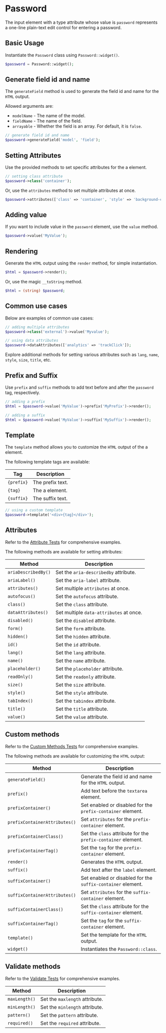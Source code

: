 # Password

The input element with a type attribute whose value is `password` represents a one-line plain-text edit control for
entering a password.

## Basic Usage

Instantiate the `Password` class using `Password::widget()`.

```php
$password = Password::widget();
```

## Generate field id and name

The `generateField` method is used to generate the field id and name for the `HTML` output.

Allowed arguments are:

- `modelName` - The name of the model.
- `fieldName` - The name of the field.
- `arrayable` - Whether the field is an array. For default, it is `false`.

```php
// generate field id and name
$password->generateField('model', 'field');
```

## Setting Attributes

Use the provided methods to set specific attributes for the a element.

```php
// setting class attribute
$password->class('container');
```

Or, use the `attributes` method to set multiple attributes at once.

```php
$password->attributes(['class' => 'container', 'style' => 'background-color: #eee;']);
```

## Adding value

If you want to include value in the `password` element, use the `value` method.

```php
$password->value('MyValue');
```

## Rendering

Generate the `HTML` output using the `render` method, for simple instantiation. 

```php
$html = $password->render();
```

Or, use the magic `__toString` method.

```php
$html = (string) $password;
```

## Common use cases

Below are examples of common use cases:

```php
// adding multiple attributes
$password->class('external')->value('Myvalue');

// using data attributes
$password->dataAttributes(['analytics' => 'trackClick']);
```

Explore additional methods for setting various attributes such as `lang`, `name`, `style`, `size`, `title`, etc.

## Prefix and Suffix

Use `prefix` and `suffix` methods to add text before and after the `password` tag, respectively.

```php
// adding a prefix
$html = $password->value('MyValue')->prefix('MyPrefix')->render();

// adding a suffix
$html = $password->value('MyValue')->suffix('MySuffix')->render();
```

## Template

The `template` method allows you to customize the `HTML` output of the a element.

The following template tags are available:

| Tag        | Description      |
| ---------- | ---------------- |
| `{prefix}` | The prefix text. |
| `{tag}`    | The a element.   |
| `{suffix}` | The suffix text. |

```php
// using a custom template
$password->template('<div>{tag}</div>');
```

## Attributes

Refer to the [Attribute Tests](https://github.com/php-forge/html/blob/main/tests/Input/Password/AttributeTest.php) for
comprehensive examples.

The following methods are available for setting attributes:

| Method             | Description                                                                                     |
| ------------------ | ----------------------------------------------------------------------------------------------- |
| `ariaDescribedBy()`| Set the `aria-describedby` attribute.                                                           |
| `ariaLabel()`      | Set the `aria-label` attribute.                                                                 |
| `attributes()`     | Set multiple `attributes` at once.                                                              |
| `autofocus()`      | Set the `autofocus` attribute.                                                                  |
| `class()`          | Set the `class` attribute.                                                                      |
| `dataAttributes()` | Set multiple `data-attributes` at once.                                                         |
| `disabled()`       | Set the `disabled` attribute.                                                                   |
| `form()`           | Set the `form` attribute.                                                                       |
| `hidden()`         | Set the `hidden` attribute.                                                                     |
| `id()`             | Set the `id` attribute.                                                                         |
| `lang()`           | Set the `lang` attribute.                                                                       |
| `name()`           | Set the `name` attribute.                                                                       |
| `placeholder()`    | Set the `placeholder` attribute.                                                                |
| `readOnly()`       | Set the `readonly` attribute.                                                                   |
| `size()`           | Set the `size` attribute.                                                                       |
| `style()`          | Set the `style` attribute.                                                                      |
| `tabIndex()`       | Set the `tabindex` attribute.                                                                   |
| `title()`          | Set the `title` attribute.                                                                      |
| `value()`          | Set the `value` attribute.                                                                      |

## Custom methods

Refer to the [Custom Methods Tests](https://github.com/php-forge/html/blob/main/tests/Input/Password/CustomMethodTest.php) 
for comprehensive examples.

The following methods are available for customizing the `HTML` output:

| Method                       | Description                                                                           |
| ---------------------------- | ------------------------------------------------------------------------------------- |
| `generateField()`            | Generate the field id and name for the `HTML` output.                                 |
| `prefix()`                   | Add text before the `textarea` element.                                               |
| `prefixContainer()`          | Set enabled or disabled for the `prefix-container` element.                           |
| `prefixContainerAttributes()`| Set `attributes` for the `prefix-container` element.                                  |                                            
| `prefixContainerClass()`     | Set the `class` attribute for the `prefix-container` element.                         |
| `prefixContainerTag()`       | Set the `tag` for the `prefix-container` element.                                     |
| `render()`                   | Generates the `HTML` output.                                                          |
| `suffix()`                   | Add text after the `label` element.                                                   |
| `suffixContainer()`          | Set enabled or disabled for the `suffix-container` element.                           |
| `suffixContainerAttributes()`| Set `attributes` for the `suffix-container` element.                                  |
| `suffixContainerClass()`     | Set the `class` attribute for the `suffix-container` element.                         |
| `suffixContainerTag()`       | Set the `tag` for the `suffix-container` element.                                     |
| `template()`                 | Set the template for the `HTML` output.                                               |
| `widget()`                   | Instantiates the `Password::class`.                                                   |

## Validate methods

Refer to the [Validate Tests](https://github.com/php-forge/html/blob/main/tests/Input/Password/ValidateTest.php)
for comprehensive examples.

| Method       | Description                                                                                           |
| ------------ | ----------------------------------------------------------------------------------------------------- |
| `maxLength()`| Set the `maxlength` attribute.                                                                        |
| `minLength()`| Set the `minlength` attribute.                                                                        |
| `pattern()`  | Set the `pattern` attribute.                                                                          |
| `required()` | Set the `required` attribute.                                                                         |
